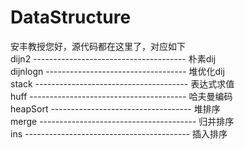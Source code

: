 # DataStructure
安丰教授您好，源代码都在这里了，对应如下<br>
dijn2 -------------------------------------- 朴素dij<br>
dijnlogn ----------------------------------- 堆优化dij<br>
stack -------------------------------------- 表达式求值<br>
huff --------------------------------------- 哈夫曼编码<br>
heapSort ----------------------------------- 堆排序<br>
merge --------------------------------------- 归并排序<br>
ins ----------------------------------------- 插入排序<br>
